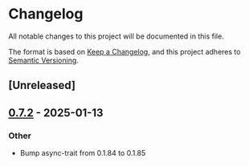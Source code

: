 # Changelog

All notable changes to this project will be documented in this file.

The format is based on [Keep a Changelog](https://keepachangelog.com/en/1.0.0/),
and this project adheres to [Semantic Versioning](https://semver.org/spec/v2.0.0.html).

## [Unreleased]

## [0.7.2](https://github.com/jacobsvante/cornucopi/compare/cornucopi_async-v0.7.1...cornucopi_async-v0.7.2) - 2025-01-13

### Other

- Bump async-trait from 0.1.84 to 0.1.85
